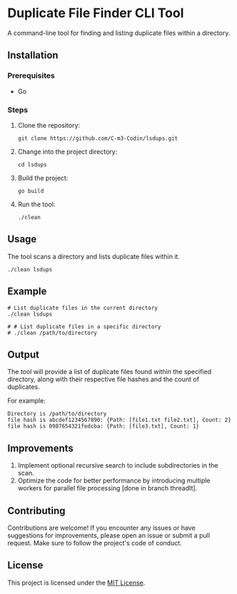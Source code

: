 # Duplicate File Finder CLI Tool

A command-line tool for finding and listing duplicate files within a directory.

## Installation

### Prerequisites

- Go 

### Steps

1. Clone the repository:

   ```shell
   git clone https://github.com/C-m3-Codin/lsdups.git
   ```

2. Change into the project directory:

   ```shell
   cd lsdups
   ```

3. Build the project:

   ```shell
   go build
   ```

4. Run the tool:

   ```shell
   ./clean
   ```

## Usage

The tool scans a directory and lists duplicate files within it.

```shell
./clean lsdups
```

<!-- Replace `[directory]` with the path to the directory you want to scan. If no directory is provided, the current directory will be scanned by default. -->

## Example

```shell
# List duplicate files in the current directory
./clean lsdups

# # List duplicate files in a specific directory
# ./clean /path/to/directory
```

## Output

The tool will provide a list of duplicate files found within the specified directory, along with their respective file hashes and the count of duplicates.

For example:

```shell
Directory is /path/to/directory
file hash is abcdef1234567890: {Path: [file1.txt file2.txt], Count: 2}
file hash is 0987654321fedcba: {Path: [file3.txt], Count: 1}
```

## Improvements

1. Implement optional recursive search to include subdirectories in the scan.
2. Optimize the code for better performance by introducing multiple workers for parallel file processing [done in branch threadIt].


## Contributing

Contributions are welcome! If you encounter any issues or have suggestions for improvements, please open an issue or submit a pull request. Make sure to follow the project's code of conduct.

## License

This project is licensed under the [MIT License](LICENSE).

